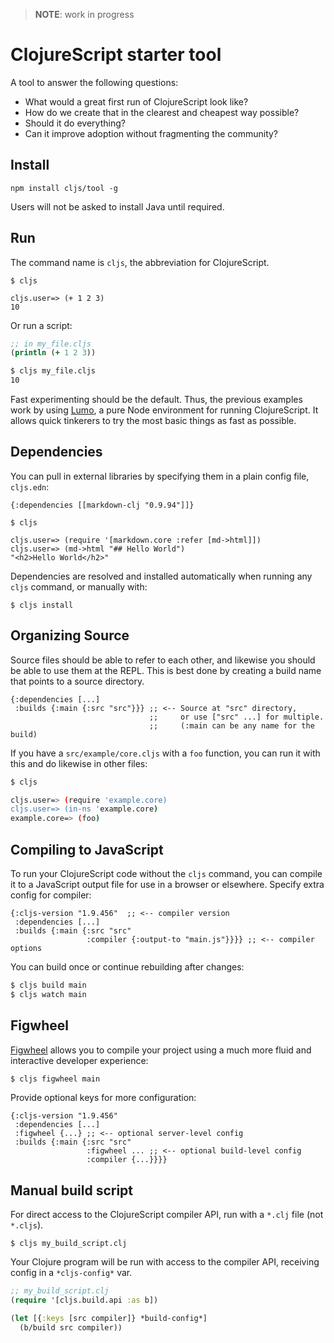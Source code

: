 > __NOTE__: work in progress

# ClojureScript starter tool

A tool to answer the following questions:

- What would a great first run of ClojureScript look like?
- How do we create that in the clearest and cheapest way possible?
- Should it do everything?
- Can it improve adoption without fragmenting the community?

## Install

```
npm install cljs/tool -g
```

Users will not be asked to install Java until required.

## Run

The command name is `cljs`, the abbreviation for ClojureScript.

```
$ cljs

cljs.user=> (+ 1 2 3)
10
```

Or run a script:

```clojure
;; in my_file.cljs
(println (+ 1 2 3))
```

```sh
$ cljs my_file.cljs
10
```

Fast experimenting should be the default. Thus, the previous examples work by
using [Lumo], a pure Node environment for running ClojureScript.
It allows quick tinkerers to try the most basic things as fast as possible.

## Dependencies

You can pull in external libraries by specifying them in a plain config file, `cljs.edn`:

```edn
{:dependencies [[markdown-clj "0.9.94"]]}
```

```
$ cljs

cljs.user=> (require '[markdown.core :refer [md->html]])
cljs.user=> (md->html "## Hello World")
"<h2>Hello World</h2>"
```

Dependencies are resolved and installed automatically when running any `cljs`
command, or manually with:

```
$ cljs install
```

## Organizing Source

Source files should be able to refer to each other, and likewise you should be
able to use them at the REPL.
This is best done by creating a build name that points to a source directory.

```edn
{:dependencies [...]
 :builds {:main {:src "src"}}} ;; <-- Source at "src" directory,
                               ;;     or use ["src" ...] for multiple.
                               ;;     (:main can be any name for the build)
```

If you have a `src/example/core.cljs` with a `foo` function, you can
run it with this and do likewise in other files:

```sh
$ cljs

cljs.user=> (require 'example.core)
cljs.user=> (in-ns 'example.core)
example.core=> (foo)
```

## Compiling to JavaScript

To run your ClojureScript code without the `cljs` command, you can
compile it to a JavaScript output file for use in a browser or elsewhere.
Specify extra config for compiler:

```edn
{:cljs-version "1.9.456"  ;; <-- compiler version
 :dependencies [...]
 :builds {:main {:src "src"
                 :compiler {:output-to "main.js"}}}} ;; <-- compiler options
```

You can build once or continue rebuilding after changes:

```sh
$ cljs build main
$ cljs watch main
```

## Figwheel

[Figwheel] allows you to compile your project using a much
more fluid and interactive developer experience:

```sh
$ cljs figwheel main
```

Provide optional keys for more configuration:

```edn
{:cljs-version "1.9.456"
 :dependencies [...]
 :figwheel {...} ;; <-- optional server-level config
 :builds {:main {:src "src"
                 :figwheel ... ;; <-- optional build-level config
                 :compiler {...}}}}
```

## Manual build script

For direct access to the ClojureScript compiler API,
run with a `*.clj` file (not `*.cljs`).

```
$ cljs my_build_script.clj
```

Your Clojure program will be run with access to the compiler API,
receiving config in a `*cljs-config*` var.

```clojure
;; my_build_script.clj
(require '[cljs.build.api :as b])

(let [{:keys [src compiler]} *build-config*]
  (b/build src compiler))
```

[Lumo]:https://github.com/anmonteiro/lumo
[Figwheel]:https://github.com/bhauman/lein-figwheel
[Quick Start]:https://clojurescript.org/guides/quick-start
